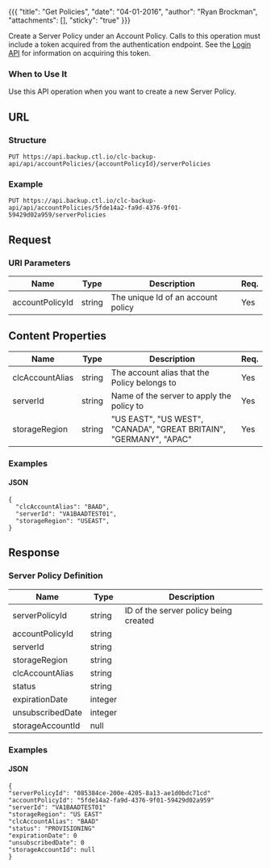 {{{
  "title": "Get Policies",
  "date": "04-01-2016",
  "author": "Ryan Brockman",
  "attachments": [],
  "sticky": "true"
}}}

Create a Server Policy under an Account Policy. Calls to this operation must include a token acquired from the authentication endpoint. See the [Login API](../Authentication/login.md) for information on acquiring this token.

### When to Use It

Use this API operation when you want to create a new Server Policy.

## URL

### Structure

    PUT https://api.backup.ctl.io/clc-backup-api/api/accountPolicies/{accountPolicyId}/serverPolicies

### Example

    PUT https://api.backup.ctl.io/clc-backup-api/api/accountPolicies/5fde14a2-fa9d-4376-9f01-59429d02a959/serverPolicies

## Request

### URI Parameters

| Name | Type | Description | Req. |
| --- | --- | --- | --- |
| accountPolicyId | string | The unique Id of an account policy | Yes |


## Content Properties

| Name | Type | Description | Req. |
| --- | --- | --- | --- |
| clcAccountAlias | string | The account alias that the Policy belongs to | Yes |
| serverId | string | Name of the server to apply the policy to | Yes|
| storageRegion | string | "US EAST", "US WEST", "CANADA", "GREAT BRITAIN", "GERMANY", "APAC" | Yes|


### Examples

#### JSON

    {
      "clcAccountAlias": "BAAD",
      "serverId": "VA1BAADTEST01",
      "storageRegion": "USEAST",
    }


## Response

### Server Policy Definition

| Name | Type | Description |
| --- | --- | --- |
| serverPolicyId | string | ID of the server policy being created |
| accountPolicyId | string | |
| serverId | string | |
| storageRegion | string | |
| clcAccountAlias | string | |
| status | string | |
| expirationDate | integer | |
| unsubscribedDate | integer | |
| storageAccountId | null | |


### Examples

#### JSON

    {
    "serverPolicyId": "085384ce-200e-4205-8a13-ae1d0bdc71cd"
    "accountPolicyId": "5fde14a2-fa9d-4376-9f01-59429d02a959"
    "serverId": "VA1BAADTEST01"
    "storageRegion": "US EAST"
    "clcAccountAlias": "BAAD"
    "status": "PROVISIONING"
    "expirationDate": 0
    "unsubscribedDate": 0
    "storageAccountId": null
    }
